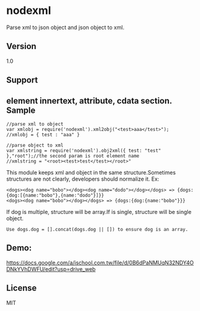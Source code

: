 nodexml
=======
Parse xml to json object and json object to xml.

Version
----
1.0

Support
----
element innertext, attribute, cdata section.
Sample
----
```
//parse xml to object
var xmlobj = require('nodexml').xml2obj("<test>aaa</test>");
//xmlobj = { test : "aaa" }

//parse object to xml
var xmlstring = require('nodexml').obj2xml({ test: "test" },"root");//the second param is root element name
//xmlstring = "<root><test>test</test></root>"
```
This module keeps xml and object in the same structure.Sometimes structures are not clearly, developers should normalize it.
Ex: 
```
<dogs><dog name="bobo"></dog><dog name="dodo"></dog></dogs> => {dogs:{dog:[{name:"bobo"},{name:"dodo"}]}}
<dogs><dog name="bobo"></dog></dogs> => {dogs:{dog:{name:"bobo"}}}
```
If dog is multiple, structure will be array.If is single, structure will be single object.
```
Use dogs.dog = [].concat(dogs.dog || []) to ensure dog is an array.
```

Demo:
----
https://docs.google.com/a/ischool.com.tw/file/d/0B6dPaNMUqN32NDY4ODNkYVhDWFU/edit?usp=drive_web

License
----

MIT
